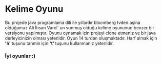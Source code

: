 # Kelime Oyunu
Bu projede java programlama dili ile yıllardır bloomberg tvden aşina olduğumuz Ali İhsan Varol' un sunmuş olduğu kelime oyununun benzer bir versiyonu yapılmıştır.
Oyunu oynamak için projeyi clone etmeniz ve bir java derleyicinizin olması yeterlidir.
Oyun 14 turdan oluşmaktadır.
Harf almak için <b> 'h' </b> tuşunu tahmin için <b> 't' </b> tuşunu kullanmanız yeterlidir.
### İyi oyunlar :)
